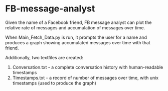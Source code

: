# FB-message-analyst
Given the name of a Facebook friend, FB message analyst can plot the relative rate of messages and accumulation of messages over time. 

When Main_Fetch_Data.py is run, it prompts the user for a name and produces a graph showing accumulated messages over time with that friend.

Additionally, two textfiles are created:
1. Conversation.txt - a complete conversation history with human-readable timestamps
2. Timestamps.txt - a record of number of messages over time, with unix timestamps (used to produce the graph)

